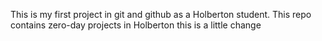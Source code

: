 This is my first project in git and github as a Holberton student.
This repo contains zero-day projects in Holberton
this is a little change
